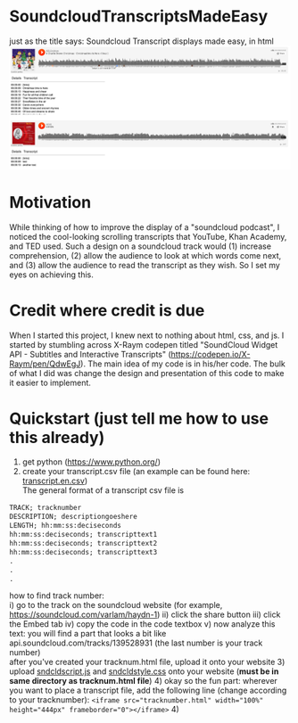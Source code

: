 # SoundcloudTranscriptsMadeEasy
just as the title says: Soundcloud Transcript displays made easy, in html    
<img src='https://github.com/AnthonyAndroulakis/SoundcloudTranscriptsMadeEasy/blob/master/examples/screenshot.png' alt='screenshot'>

# Motivation
While thinking of how to improve the display of a "soundcloud podcast", I noticed the cool-looking scrolling transcripts that YouTube, Khan Academy, and TED used. Such a design on a soundcloud track would (1) increase comprehension, (2) allow the audience to look at which words come next, and (3) allow the audience to read the transcript as they wish. So I set my eyes on achieving this. 

# Credit where credit is due
When I started this project, I knew next to nothing about html, css, and js. I started by stumbling across X-Raym codepen titled "SoundCloud Widget API - Subtitles and Interactive Transcripts" (https://codepen.io/X-Raym/pen/QdwEgJ). The main idea of my code is in his/her code. The bulk of what I did was change the design and presentation of this code to make it easier to implement.

# Quickstart (just tell me how to use this already)
1) get python (https://www.python.org/)
2) create your transcript.csv file (an example can be found here: 
<a href="https://github.com/AnthonyAndroulakis/SoundcloudTranscriptsMadeEasy/blob/master/examples/transcript.en.csv">transcript.en.csv</a>)   
The general format of a transcript csv file is
```
TRACK; tracknumber
DESCRIPTION; descriptiongoeshere
LENGTH; hh:mm:ss:deciseconds
hh:mm:ss:deciseconds; transcripttext1
hh:mm:ss:deciseconds; transcripttext2
hh:mm:ss:deciseconds; transcripttext3
.
.
.
```
how to find track number:     
i) go to the track on the soundcloud website (for example, https://soundcloud.com/varlam/haydn-1)
ii) click the share button
iii) click the Embed tab
iv) copy the code in the code textbox
v) now analyze this text: you will find a part that looks a bit like api.soundcloud.com/tracks/139528931 (the last number is your track number)   
after you've created your tracknum.html file, upload it onto your website
3) upload <a href="https://github.com/AnthonyAndroulakis/SoundcloudTranscriptsMadeEasy/blob/master/sndcldscript.js">sndcldscript.js</a> and <a href="https://github.com/AnthonyAndroulakis/SoundcloudTranscriptsMadeEasy/blob/master/sndcldstyle.css">sndcldstyle.css</a> onto your website (__must be in same directory as tracknum.html file__)
4) okay so the fun part: wherever you want to place a transcript file, add the following line (change according to your tracknumber): `<iframe src="tracknumber.html" width="100%" height="444px" frameborder="0"></iframe>`
4) 
